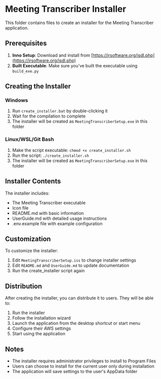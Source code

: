 # Meeting Transcriber Installer

This folder contains files to create an installer for the Meeting Transcriber application.

## Prerequisites

1. **Inno Setup**: Download and install from [https://jrsoftware.org/isdl.php](https://jrsoftware.org/isdl.php)
2. **Built Executable**: Make sure you've built the executable using `build_exe.py`

## Creating the Installer

### Windows

1. Run `create_installer.bat` by double-clicking it
2. Wait for the compilation to complete
3. The installer will be created as `MeetingTranscriberSetup.exe` in this folder

### Linux/WSL/Git Bash

1. Make the script executable: `chmod +x create_installer.sh`
2. Run the script: `./create_installer.sh`
3. The installer will be created as `MeetingTranscriberSetup.exe` in this folder

## Installer Contents

The installer includes:

- The Meeting Transcriber executable
- Icon file
- README.md with basic information
- UserGuide.md with detailed usage instructions
- .env.example file with example configuration

## Customization

To customize the installer:

1. Edit `MeetingTranscriberSetup.iss` to change installer settings
2. Edit `README.md` and `UserGuide.md` to update documentation
3. Run the create_installer script again

## Distribution

After creating the installer, you can distribute it to users. They will be able to:

1. Run the installer
2. Follow the installation wizard
3. Launch the application from the desktop shortcut or start menu
4. Configure their AWS settings
5. Start using the application

## Notes

- The installer requires administrator privileges to install to Program Files
- Users can choose to install for the current user only during installation
- The application will save settings to the user's AppData folder